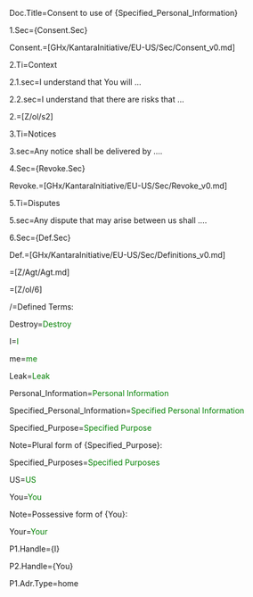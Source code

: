 Doc.Title=Consent to use of {Specified_Personal_Information}

1.Sec={Consent.Sec}

Consent.=[GHx/KantaraInitiative/EU-US/Sec/Consent_v0.md]

2.Ti=Context

2.1.sec=I understand that You will ...

2.2.sec=I understand that there are risks that ...

2.=[Z/ol/s2]

3.Ti=Notices

3.sec=Any notice shall be delivered by ....

4.Sec={Revoke.Sec}

Revoke.=[GHx/KantaraInitiative/EU-US/Sec/Revoke_v0.md]

5.Ti=Disputes

5.sec=Any dispute that may arise between us shall ....

6.Sec={Def.Sec}

Def.=[GHx/KantaraInitiative/EU-US/Sec/Definitions_v0.md]

=[Z/Agt/Agt.md]

=[Z/ol/6]
  

/=Defined Terms:

Destroy=<font color="green">Destroy</font>

I=<font color="green">I</font>

me=<font color="green">me</font>

Leak=<font color="green">Leak</font>

Personal_Information=<font color="green">Personal Information</font>

Specified_Personal_Information=<font color="green">Specified Personal Information</font>

Specified_Purpose=<font color="green">Specified Purpose</font>

Note=Plural form of {Specified_Purpose}:

Specified_Purposes=<font color="green">Specified Purposes</font>

US=<font color="green">US</font>

You=<font color="green">You</font>

Note=Possessive form of {You}:

Your=<font color="green">Your</font>

P1.Handle={I}

P2.Handle={You}

P1.Adr.Type=home
